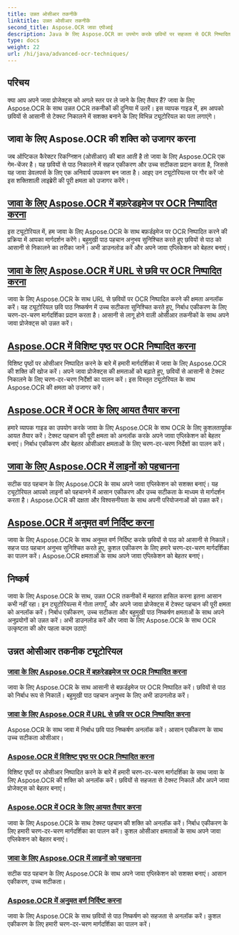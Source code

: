 ```yaml
---
title: उन्नत ओसीआर तकनीकें
linktitle: उन्नत ओसीआर तकनीकें
second_title: Aspose.OCR जावा एपीआई
description: Java के लिए Aspose.OCR का उपयोग करके छवियों पर सहजता से OCR निष्पादित करें। उच्च सटीकता के साथ पाठ को निर्बाध रूप से निकालें। बहुमुखी पाठ पहचान के साथ अपने जावा प्रोजेक्ट्स को बेहतर बनाएं।
type: docs
weight: 22
url: /hi/java/advanced-ocr-techniques/
---
```

## परिचय

क्या आप अपने जावा प्रोजेक्ट्स को अगले स्तर पर ले जाने के लिए तैयार हैं? जावा के लिए Aspose.OCR के साथ उन्नत OCR तकनीकों की दुनिया में उतरें। इस व्यापक गाइड में, हम आपको छवियों से आसानी से टेक्स्ट निकालने में सशक्त बनाने के लिए विभिन्न ट्यूटोरियल का पता लगाएंगे।

## जावा के लिए Aspose.OCR की शक्ति को उजागर करना

जब ऑप्टिकल कैरेक्टर रिकग्निशन (ओसीआर) की बात आती है तो जावा के लिए Aspose.OCR एक गेम-चेंजर है। यह छवियों से पाठ निकालने में सहज एकीकरण और उच्च सटीकता प्रदान करता है, जिससे यह जावा डेवलपर्स के लिए एक अनिवार्य उपकरण बन जाता है। आइए उन ट्यूटोरियल्स पर गौर करें जो इस शक्तिशाली लाइब्रेरी की पूरी क्षमता को उजागर करेंगे।

## [जावा के लिए Aspose.OCR में बफ़रेडइमेज पर OCR निष्पादित करना](./perform-ocr-buffered-image/)

इस ट्यूटोरियल में, हम जावा के लिए Aspose.OCR के साथ बफ़र्डइमेज पर OCR निष्पादित करने की प्रक्रिया में आपका मार्गदर्शन करेंगे। बहुमुखी पाठ पहचान अनुभव सुनिश्चित करते हुए छवियों से पाठ को आसानी से निकालने का तरीका जानें। अभी डाउनलोड करें और अपने जावा एप्लिकेशन को बेहतर बनाएं।

## [जावा के लिए Aspose.OCR में URL से छवि पर OCR निष्पादित करना](./perform-ocr-image-from-url/)

जावा के लिए Aspose.OCR के साथ URL से छवियों पर OCR निष्पादित करने की क्षमता अनलॉक करें। यह ट्यूटोरियल छवि पाठ निष्कर्षण में उच्च सटीकता सुनिश्चित करते हुए, निर्बाध एकीकरण के लिए चरण-दर-चरण मार्गदर्शिका प्रदान करता है। आसानी से लागू होने वाली ओसीआर तकनीकों के साथ अपने जावा प्रोजेक्ट्स को उन्नत करें।

## [Aspose.OCR में विशिष्ट पृष्ठ पर OCR निष्पादित करना](./perform-ocr-on-page/)

विशिष्ट पृष्ठों पर ओसीआर निष्पादित करने के बारे में हमारी मार्गदर्शिका में जावा के लिए Aspose.OCR की शक्ति की खोज करें। अपने जावा प्रोजेक्ट्स की क्षमताओं को बढ़ाते हुए, छवियों से आसानी से टेक्स्ट निकालने के लिए चरण-दर-चरण निर्देशों का पालन करें। इस विस्तृत ट्यूटोरियल के साथ Aspose.OCR की क्षमता को उजागर करें।

## [Aspose.OCR में OCR के लिए आयत तैयार करना](./prepare-rectangles-for-ocr/)

हमारे व्यापक गाइड का उपयोग करके जावा के लिए Aspose.OCR के साथ OCR के लिए कुशलतापूर्वक आयत तैयार करें। टेक्स्ट पहचान की पूरी क्षमता को अनलॉक करके अपने जावा एप्लिकेशन को बेहतर बनाएं। निर्बाध एकीकरण और बेहतर ओसीआर क्षमताओं के लिए चरण-दर-चरण निर्देशों का पालन करें।

## [जावा के लिए Aspose.OCR में लाइनों को पहचानना](./recognize-lines/)

सटीक पाठ पहचान के लिए Aspose.OCR के साथ अपने जावा एप्लिकेशन को सशक्त बनाएं। यह ट्यूटोरियल आपको लाइनों को पहचानने में आसान एकीकरण और उच्च सटीकता के माध्यम से मार्गदर्शन करता है। Aspose.OCR की दक्षता और विश्वसनीयता के साथ अपनी परियोजनाओं को उन्नत करें।

## [Aspose.OCR में अनुमत वर्ण निर्दिष्ट करना](./specify-allowed-characters/)

जावा के लिए Aspose.OCR के साथ अनुमत वर्ण निर्दिष्ट करके छवियों से पाठ को आसानी से निकालें। सहज पाठ पहचान अनुभव सुनिश्चित करते हुए, कुशल एकीकरण के लिए हमारे चरण-दर-चरण मार्गदर्शिका का पालन करें। Aspose.OCR क्षमताओं के साथ अपने जावा एप्लिकेशन को बेहतर बनाएं।

## निष्कर्ष

जावा के लिए Aspose.OCR के साथ, उन्नत OCR तकनीकों में महारत हासिल करना इतना आसान कभी नहीं रहा। इन ट्यूटोरियल्स में गोता लगाएँ, और अपने जावा प्रोजेक्ट्स में टेक्स्ट पहचान की पूरी क्षमता को अनलॉक करें। निर्बाध एकीकरण, उच्च सटीकता और बहुमुखी पाठ निष्कर्षण क्षमताओं के साथ अपने अनुप्रयोगों को उन्नत करें। अभी डाउनलोड करें और जावा के लिए Aspose.OCR के साथ OCR उत्कृष्टता की ओर पहला कदम उठाएं!
## उन्नत ओसीआर तकनीक ट्यूटोरियल
### [जावा के लिए Aspose.OCR में बफ़रेडइमेज पर OCR निष्पादित करना](./perform-ocr-buffered-image/)
जावा के लिए Aspose.OCR के साथ आसानी से बफ़र्डइमेज पर OCR निष्पादित करें। छवियों से पाठ को निर्बाध रूप से निकालें। बहुमुखी पाठ पहचान अनुभव के लिए अभी डाउनलोड करें।
### [जावा के लिए Aspose.OCR में URL से छवि पर OCR निष्पादित करना](./perform-ocr-image-from-url/)
Aspose.OCR के साथ जावा में निर्बाध छवि पाठ निष्कर्षण अनलॉक करें। आसान एकीकरण के साथ उच्च सटीकता ओसीआर।
### [Aspose.OCR में विशिष्ट पृष्ठ पर OCR निष्पादित करना](./perform-ocr-on-page/)
विशिष्ट पृष्ठों पर ओसीआर निष्पादित करने के बारे में हमारी चरण-दर-चरण मार्गदर्शिका के साथ जावा के लिए Aspose.OCR की शक्ति को अनलॉक करें। छवियों से सहजता से टेक्स्ट निकालें और अपने जावा प्रोजेक्ट्स को बेहतर बनाएं।
### [Aspose.OCR में OCR के लिए आयत तैयार करना](./prepare-rectangles-for-ocr/)
जावा के लिए Aspose.OCR के साथ टेक्स्ट पहचान की शक्ति को अनलॉक करें। निर्बाध एकीकरण के लिए हमारी चरण-दर-चरण मार्गदर्शिका का पालन करें। कुशल ओसीआर क्षमताओं के साथ अपने जावा एप्लिकेशन को बेहतर बनाएं।
### [जावा के लिए Aspose.OCR में लाइनों को पहचानना](./recognize-lines/)
सटीक पाठ पहचान के लिए Aspose.OCR के साथ अपने जावा एप्लिकेशन को सशक्त बनाएं। आसान एकीकरण, उच्च सटीकता।
### [Aspose.OCR में अनुमत वर्ण निर्दिष्ट करना](./specify-allowed-characters/)
जावा के लिए Aspose.OCR के साथ छवियों से पाठ निष्कर्षण को सहजता से अनलॉक करें। कुशल एकीकरण के लिए हमारी चरण-दर-चरण मार्गदर्शिका का पालन करें।